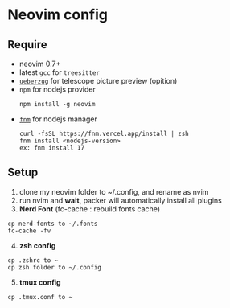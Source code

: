 # Neovim config

## Require
* neovim 0.7+
* latest `gcc` for `treesitter`
* [`ueberzug`](https://github.com/seebye/ueberzug) for telescope picture preview (opition)
* `npm` for nodejs provider
  ```
  npm install -g neovim 
  ```
* [`fnm`](https://github.com/Schniz/fnm) for nodejs manager
  ```
  curl -fsSL https://fnm.vercel.app/install | zsh
  fnm install <nodejs-version>
  ex: fnm install 17
  ```

## Setup
1. clone my neovim folder to ~/.config, and rename as nvim 
2. run nvim and **wait**, packer will automatically install all plugins
3. **Nerd Font** (fc-cache : rebuild fonts cache)
```
cp nerd-fonts to ~/.fonts
fc-cache -fv
``` 
4. **zsh config**
```
cp .zshrc to ~
cp zsh folder to ~/.config
```
5. **tmux config**
```
cp .tmux.conf to ~
```
